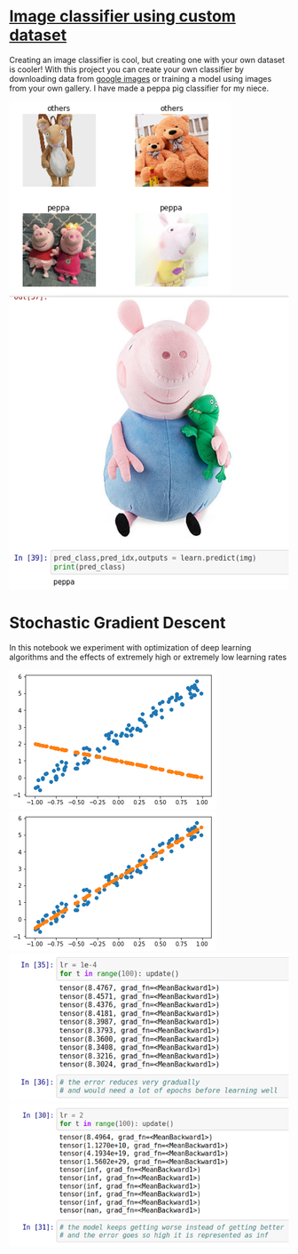 # [Image classifier using custom dataset](https://github.com/dipam7/fastai/blob/master/deep_learning/course1/lesson2/custom_dataset_classifier.ipynb)

Creating an image classifier is cool, but creating one with your own dataset is cooler! With this project you can create 
your own classifier by downloading data from [google images](https://images.google.com/?gws_rd=ssl) or training a model 
using images from your own gallery. I have made a peppa pig classifier for my niece.

![Sample image](https://github.com/dipam7/fastai/blob/master/deep_learning/course1/lesson2/images/image_1.png)
![Sample image](https://github.com/dipam7/fastai/blob/master/deep_learning/course1/lesson2/images/image_2.png)

# Stochastic Gradient Descent

In this notebook we experiment with optimization of deep learning algorithms and the effects of extremely high or 
extremely low learning rates

![Sample image](https://github.com/dipam7/fastai/blob/master/deep_learning/course1/lesson2/images/image_3.png)
![Sample image](https://github.com/dipam7/fastai/blob/master/deep_learning/course1/lesson2/images/image_4.png)
![Sample image](https://github.com/dipam7/fastai/blob/master/deep_learning/course1/lesson2/images/image_5.png)
![Sample image](https://github.com/dipam7/fastai/blob/master/deep_learning/course1/lesson2/images/image_6.png)
